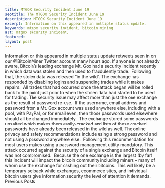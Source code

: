 ```yaml
---
title: MTGOX Security Incident June 19
seotitle: The MTGOX Security Incident June 19
description: MTGOX Security Incident June 19
excerpt: Information on this appeared in multiple status update.
keywords: mtgox security incident, bitcoin mining
alt: mtgox security incident,
featured: 
layout: post
---
```

Information on this appeared in multiple status update retweets seen in on our @BitcoinMiner Twitter account many hours ago.
If anyone is not already aware, Bitcoin’s leading exchange Mt. Gox had a security incident recently in which data was stolen and then used to fraudulently trade.  Following that, the stolen data was released “in the wild”.
The exchange has responded by disabling logins and suspending trades while it makes repairs.  All trades that had occurred once the attack began will be rolled back to the point just prior to when the stolen data had started to be used for trading.
The security issue may affect more than just the one exchange as the result of password re-use.  If the username, email address and password from a Mt. Gox account was used anywhere else, including with a pool, with PayPal, or for email even, then those passwords used elsewhere should all be changed immediately.  The exchange stored some passwords unsalted which makes them easily-cracked and lists of these cracked passwords have already been released in the wild as well.
The online privacy and safety recommendations include using a strong password and not using a password anywhere else.  Following this recommendation for most users makes using a password management utility mandatory.
This attack occurred against the security of a single exchange and Bitcoin itself was not compromised.  Because the one exchange is the largest (by far) this incident will impact the bitcoin community including miners – many of whom use the exchange for cashing out their bitcoins.
This will likely be a temporary setback while exchanges, ecommerce sites, and individual bitcoin users give information security the level of attention it demands.
Previous Posts 
